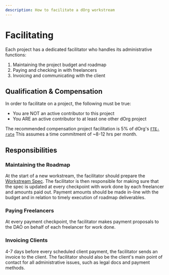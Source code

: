 ```yaml
---
description: How to facilitate a dOrg workstream
---
```


# Facilitating

Each project has a dedicated facilitator who handles its administrative functions:

1. Maintaining the project budget and roadmap
2. Paying and checking in with freelancers 
3. Invoicing and communicating with the client

## Qualification & Compensation

In order to facilitate on a project, the following must be true:

* You are NOT an active contributor to this project
* You ARE an active contributor to at least one other dOrg project

The recommended compensation project facilitation is 5% of dOrg's [`FTE-rate`](https://github.com/dOrgTech/handbook/tree/0a72d59d518b1df0c2a1f7e2d2cab35dee4f2048/our-organization/understanding-compensation.md#full-time-equivalent-rate) This assumes a time commitment of ~8-12 hrs per month.

## Responsibilities

### Maintaining the Roadmap

At the start of a new workstream, the facilitator should prepare the [Workstream Spec](../getting-started/workstreams.md). The facilitator is then responsible for making sure that the spec is updated at every checkpoint with work done by each freelancer and amounts paid out. Payment amounts should be made in-line with the budget and in relation to timely execution of roadmap deliverables.

### Paying Freelancers

At every payment checkpoint, the facilitator makes payment proposals to the DAO on behalf of each freelancer for work done.

### Invoicing Clients

4-7 days before every scheduled client payment, the facilitator sends an invoice to the client. The facilitator should also be the client's main point of contact for all administrative issues, such as legal docs and payment methods.

